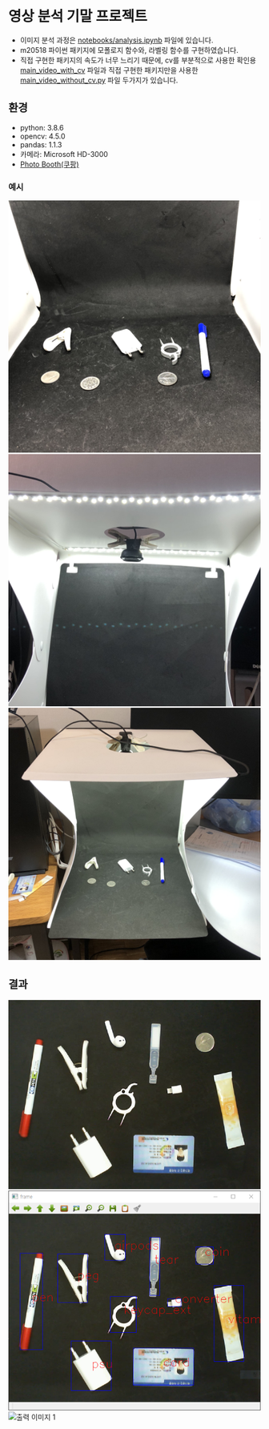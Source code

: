 # 영상 분석 기말 프로젝트

- 이미지 분석 과정은 [notebooks/analysis.ipynb](./notebooks/analysis.ipynb) 파일에 있습니다.
- m20518 파이썬 패키지에 모폴로지 함수와, 라벨링 함수를 구현하였습니다.
- 직접 구현한 패키지의 속도가 너무 느리기 때문에, cv를 부분적으로 사용한 확인용 [main_video_with_cv](./main_video_with_cv.py) 파일과 직접 구현한 패키지만을 사용한 [main_video_without_cv.py](./main_video_without_cv.py) 파일 두가지가 있습니다.

## 환경

- python: 3.8.6
- opencv: 4.5.0
- pandas: 1.1.3
- 카메라: Microsoft HD-3000
- [Photo Booth(쿠팡)](https://www.coupang.com/vp/products/2275322171?itemId=3904182094&vendorItemId=71888760057&q=%ED%8F%AC%ED%86%A0%EB%B6%80%EC%8A%A4&itemsCount=36&searchId=1b82928879c14e90bf79ba49d111db3e&rank=3&isAddedCart=, "coupang link")

### 예시

![예시 이미지 1](./data/env1.jpg)
![예시 이미지 2](./data/env2.jpg)
![예시 이미지 3](./data/env3.jpg)

## 결과

![입력 이미지 1](./data/sample.png)
![출력 이미지 1](./.github/result.PNG)
![출력 이미지 1](./.github/result.gif)
